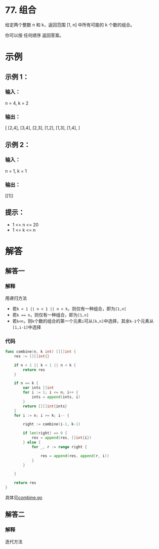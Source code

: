 # 77. 组合
给定两个整数 n 和 k，返回范围 [1, n] 中所有可能的 k 个数的组合。

你可以按 任何顺序 返回答案。

# 示例
## 示例 1：

### 输入：
n = 4, k = 2
### 输出：
[
  [2,4],
  [3,4],
  [2,3],
  [1,2],
  [1,3],
  [1,4],
]
## 示例 2：

### 输入：
n = 1, k = 1
### 输出：
[[1]]
 
## 提示：
- 1 <= n <= 20
- 1 <= k <= n

# 解答
## 解答一
### 解释
用递归方法
- 若`k < 1 || n < 1 || n < k`，则仅有一种组合，即为`[1,n]`
- 若`k == n`，则仅有一种组合，即为`[1,n]`
- 若`k<n`，则`k`个数的组合的第一个元素`i`可从`[k,n]`中选择，其余`k-1`个元素从`[1,i-1]`中选择
### 代码
```go
func combine(n, k int) [][]int {
	res := [][]int{}

	if n < 1 || k < 1 || n < k {
		return res
	}

	if n == k {
		var ints []int
		for i := 1; i <= n; i++ {
			ints = append(ints, i)
		}
		return [][]int{ints}
	}
	for i := n; i >= k; i-- {

		right := combine(i-1, k-1)

		if len(right) == 0 {
			res = append(res, []int{i})
		} else {
			for _, r := range right {

				res = append(res, append(r, i))
			}
		}

	}

	return res
}
```
具体见[combine.go](combine.go)

## 解答二
### 解释
迭代方法